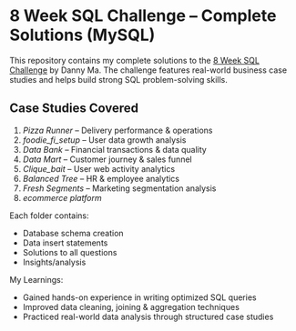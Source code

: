 # 8 Week SQL Challenge – Complete Solutions (MySQL)

This repository contains my complete solutions to the [8 Week SQL Challenge](https://8weeksqlchallenge.com/) by Danny Ma. The challenge features real-world business case studies and helps build strong SQL problem-solving skills.

## Case Studies Covered

1. *Pizza Runner* – Delivery performance & operations  
2. *foodie_fi_setup* – User data growth analysis  
3. *Data Bank* – Financial transactions & data quality  
4. *Data Mart* – Customer journey & sales funnel  
5. *Clique_bait* – User web activity analytics  
6. *Balanced Tree* – HR & employee analytics  
7. *Fresh Segments* – Marketing segmentation analysis
8. *ecommerce platform* 

Each folder contains:
- Database schema creation
- Data insert statements
- Solutions to all questions
- Insights/analysis

My Learnings:
- Gained hands-on experience in writing optimized SQL queries
- Improved data cleaning, joining & aggregation techniques
- Practiced real-world data analysis through structured case studies
